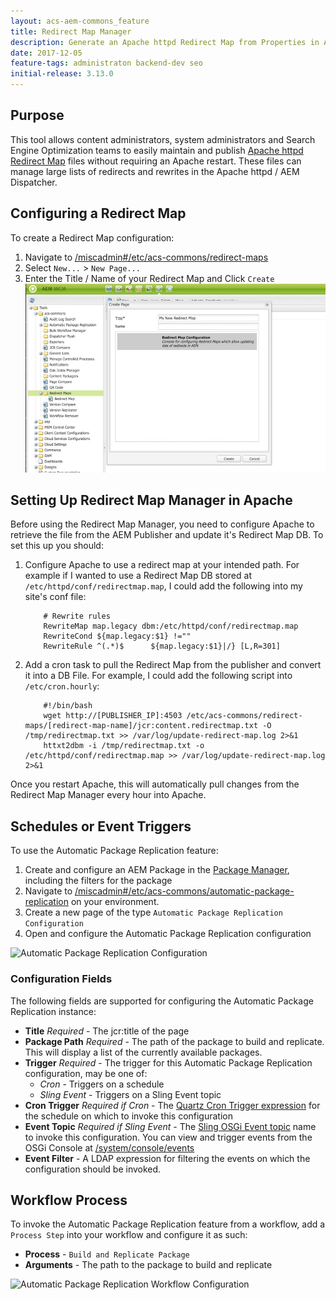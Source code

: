 ```yaml
---
layout: acs-aem-commons_feature
title: Redirect Map Manager
description: Generate an Apache httpd Redirect Map from Properties in AEM
date: 2017-12-05
feature-tags: administraton backend-dev seo
initial-release: 3.13.0
---
```


## Purpose

This tool allows content administrators, system administrators and Search Engine Optimization teams to easily maintain and publish [Apache httpd Redirect Map](https://httpd.apache.org/docs/2.4/rewrite/rewritemap.html) files without requiring an Apache restart. These files can manage large lists of redirects and rewrites in the Apache httpd / AEM Dispatcher.

## Configuring a Redirect Map

To create a Redirect Map configuration:

1. Navigate to [/miscadmin#/etc/acs-commons/redirect-maps](http://localhost:4502/miscadmin#/etc/acs-commons/redirect-maps)
2. Select `New...` > `New Page...`
3. Enter the Title / Name of your Redirect Map and Click `Create`
    ![Automatic Package Replication Configuration](images/create.jpg)
    



## Setting Up Redirect Map Manager in Apache

Before using the Redirect Map Manager, you need to configure Apache to retrieve the file from the AEM Publisher and update it's Redirect Map DB. To set this up you should:

1. Configure Apache to use a redirect map at your intended path. For example if I wanted to use a Redirect Map DB stored at `/etc/httpd/conf/redirectmap.map`, I could add the following into my site's conf file:
    ```
        # Rewrite rules
        RewriteMap map.legacy dbm:/etc/httpd/conf/redirectmap.map
        RewriteCond ${map.legacy:$1} !=""
        RewriteRule ^(.*)$ 		${map.legacy:$1}|/} [L,R=301]
    ```
2. Add a cron task to pull the Redirect Map from the publisher and convert it into a DB File. For example, I could add the following script into `/etc/cron.hourly`:
    ```
        #!/bin/bash
        wget http://[PUBLISHER_IP]:4503 /etc/acs-commons/redirect-maps/[redirect-map-name]/jcr:content.redirectmap.txt -O /tmp/redirectmap.txt >> /var/log/update-redirect-map.log 2>&1
        httxt2dbm -i /tmp/redirectmap.txt -o /etc/httpd/conf/redirectmap.map >> /var/log/update-redirect-map.log 2>&1
    ```

Once you restart Apache, this will automatically pull changes from the Redirect Map Manager every hour into Apache.

## Schedules or Event Triggers

To use the Automatic Package Replication feature:

1. Create and configure an AEM Package in the [Package Manager](https://docs.adobe.com/docs/en/aem/6-3/administer/content/package-manager.html), including the filters for the package
2. Navigate to [/miscadmin#/etc/acs-commons/automatic-package-replication](http://localhost:4502/miscadmin#/etc/acs-commons/automatic-package-replication) on your environment. 
3. Create a new page of the type `Automatic Package Replication Configuration`
4. Open and configure the Automatic Package Replication configuration

![Automatic Package Replication Configuration](images/configuration.png)

### Configuration Fields

The following fields are supported for configuring the Automatic Package Replication instance:

 - **Title** *Required* - The jcr:title of the page
 - **Package Path** *Required* - The path of the package to build and replicate. This will display a list of the currently available packages.
 - **Trigger** *Required* - The trigger for this Automatic Package Replication configuration, may be one of:
   - *Cron* - Triggers on a schedule
   - *Sling Event* - Triggers on a Sling Event topic
 - **Cron Trigger** *Required if Cron* - The [Quartz Cron Trigger expression](http://www.quartz-scheduler.org/documentation/quartz-2.x/tutorials/crontrigger.html) for the schedule on which to invoke this configuration
 - **Event Topic** *Required if Sling Event* - The [Sling OSGi Event topic](http://felix.apache.org/documentation/subprojects/apache-felix-event-admin.html) name to invoke this configuration. You can view and trigger events from the OSGi Console at [/system/console/events](http://localhost:4502/system/console/events)
 - **Event Filter** - A LDAP expression for filtering the events on which the configuration should be invoked.

## Workflow Process

To invoke the Automatic Package Replication feature from a workflow, add a `Process Step` into your workflow and configure it as such:

 - **Process** - `Build and Replicate Package`
 - **Arguments** - The path to the package to build and replicate

![Automatic Package Replication Workflow Configuration](images/workflow-configuration.png)